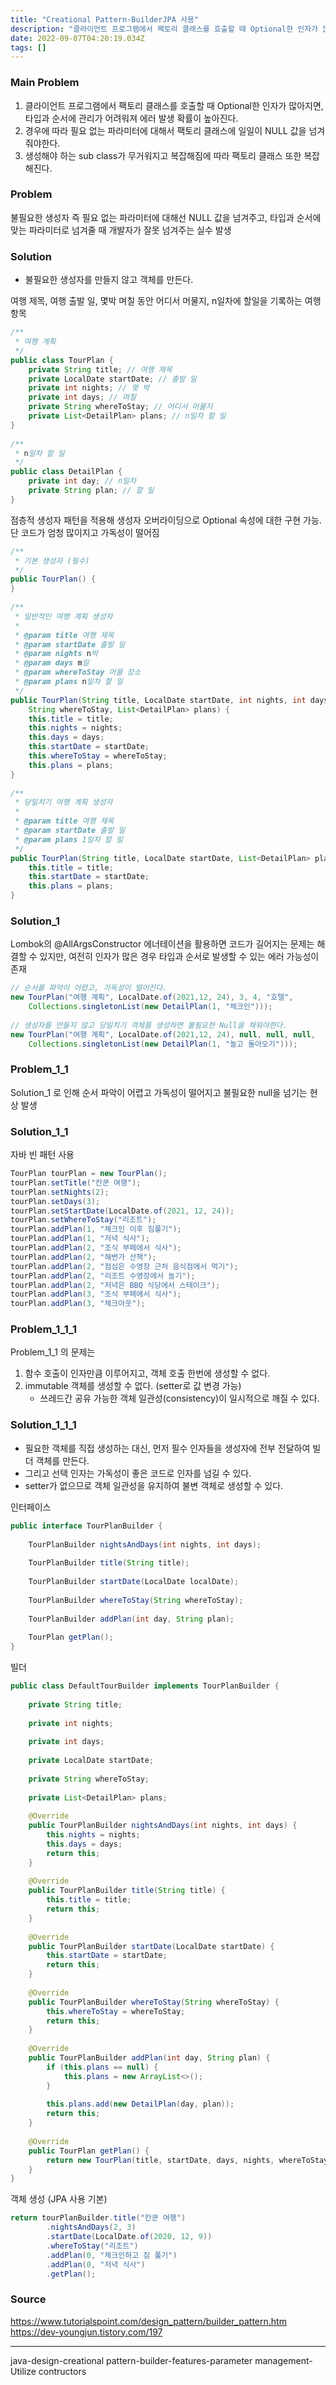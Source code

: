 ```yaml
---
title: "Creational Pattern-BuilderJPA 사용"
description: "클라이언트 프로그램에서 팩토리 클래스를 호출할 때 Optional한 인자가 많아지면, 타입과 순서에 대한 관리가 어려워져 에러 발생 확률이 높아진다.경우에 따라 필요 없는 파라미터들에 대해서 팩토리 클래스에 일일이 NULL 값을 넘겨줘야한다.생성해야 하는 sub cla"
date: 2022-09-07T04:20:19.034Z
tags: []
---
```

### Main Problem
1. 클라이언트 프로그램에서 팩토리 클래스를 호출할 때 Optional한 인자가 많아지면, 
타입과 순서에 관리가 어려워져 에러 발생 확률이 높아진다.
2. 경우에 따라 필요 없는 파라미터에 대해서 팩토리 클래스에 일일이 NULL 값을 넘겨줘야한다.
3. 생성해야 하는 sub class가 무거워지고 복잡해짐에 따라 팩토리 클래스 또한 복잡해진다. 

### Problem 
불필요한 생성자 즉 필요 없는 파라미터에 대해선 NULL 값을 넘겨주고, 타입과 순서에 맞는 파라미터로 넘겨줄 때 
개발자가 잘못 넘겨주는 실수 발생 
### Solution 
- 불필요한 생성자를 만들지 않고 객체를 만든다.

여행 제목, 여행 출발 일, 몇박 며칠 동안 어디서 머물지, n일차에 할일을 기록하는 여행 항목 
```java 
/**
 * 여행 계획
 */
public class TourPlan {
    private String title; // 여행 제목
    private LocalDate startDate; // 출발 일
    private int nights; // 몇 박
    private int days; // 며칠
    private String whereToStay; // 어디서 머물지
    private List<DetailPlan> plans; // n일차 할 일
}
 
/**
 * n일차 할 일
 */
public class DetailPlan {
    private int day; // n일차
    private String plan; // 할 일
}
```
점층적 생성자 패턴을 적용해 생성자 오버라이딩으로  Optional 속성에 대한 구현 가능. 
단 코드가 엄청 많이지고 가독성이 떨어짐 
```java
/**
 * 기본 생성자 (필수)
 */
public TourPlan() {
}
 
/**
 * 일반적인 여행 계획 생성자
 *
 * @param title 여행 제목
 * @param startDate 출발 일
 * @param nights n박
 * @param days m일
 * @param whereToStay 머물 장소
 * @param plans n일차 할 일
 */
public TourPlan(String title, LocalDate startDate, int nights, int days,
    String whereToStay, List<DetailPlan> plans) {
    this.title = title;
    this.nights = nights;
    this.days = days;
    this.startDate = startDate;
    this.whereToStay = whereToStay;
    this.plans = plans;
}
 
/**
 * 당일치기 여행 계획 생성자
 *
 * @param title 여행 제목
 * @param startDate 출발 일
 * @param plans 1일차 할 일
 */
public TourPlan(String title, LocalDate startDate, List<DetailPlan> plans) {
    this.title = title;
    this.startDate = startDate;
    this.plans = plans;
}
```

### Solution_1
Lombok의 @AllArgsConstructor 에너테이션을 활용하면 코드가 길어지는 문제는 해결할 수 있지만, 여전히 인자가 많은 경우 타입과 순서로 발생할 수 있는 에러 가능성이 존재
```java 
// 순서를 파악이 어렵고, 가독성이 떨어진다.
new TourPlan("여행 계획", LocalDate.of(2021,12, 24), 3, 4, "호텔",
    Collections.singletonList(new DetailPlan(1, "체크인")));
    
// 생성자를 만들지 않고 당일치기 객체를 생성하면 불필요한 Null을 채워야한다.
new TourPlan("여행 계획", LocalDate.of(2021,12, 24), null, null, null,
    Collections.singletonList(new DetailPlan(1, "놀고 돌아오기")));
```

### Problem_1_1 
Solution_1 로 인해 순서 파악이 어렵고 가독성이 떨어지고 불필요한 null을 넘기는 현상 발생  

### Solution_1_1 
자바 빈 패턴 사용 
```java 
TourPlan tourPlan = new TourPlan();
tourPlan.setTitle("칸쿤 여행");
tourPlan.setNights(2);
tourPlan.setDays(3);
tourPlan.setStartDate(LocalDate.of(2021, 12, 24));
tourPlan.setWhereToStay("리조트");
tourPlan.addPlan(1, "체크인 이후 짐풀기");
tourPlan.addPlan(1, "저녁 식사");
tourPlan.addPlan(2, "조식 부페에서 식사");
tourPlan.addPlan(2, "해변가 산책");
tourPlan.addPlan(2, "점심은 수영장 근처 음식점에서 먹기");
tourPlan.addPlan(2, "리조트 수영장에서 놀기");
tourPlan.addPlan(2, "저녁은 BBQ 식당에서 스테이크");
tourPlan.addPlan(3, "조식 부페에서 식사");
tourPlan.addPlan(3, "체크아웃");
```

### Problem_1_1_1 
Problem_1_1 의 문제는 
1. 함수 호출이 인자만큼 이루어지고, 객체 호출 한번에 생성할 수 없다.
2. immutable 객체를 생성할 수 없다. (setter로 값 변경 가능)
   - 쓰레드간 공유 가능한 객체 일관성(consistency)이 일시적으로 깨질 수 있다.

### Solution_1_1_1 
- 필요한 객체를 직접 생성하는 대신, 먼저 필수 인자들을 생성자에 전부 전달하여 빌더 객체를 만든다.
- 그리고 선택 인자는 가독성이 좋은 코드로 인자를 넘길 수 있다.
- setter가 없으므로 객체 일관성을 유지하여 불변 객체로 생성할 수 있다.

인터페이스 
```java 
public interface TourPlanBuilder {
 
    TourPlanBuilder nightsAndDays(int nights, int days);
 
    TourPlanBuilder title(String title);
 
    TourPlanBuilder startDate(LocalDate localDate);
 
    TourPlanBuilder whereToStay(String whereToStay);
 
    TourPlanBuilder addPlan(int day, String plan);
 
    TourPlan getPlan();
}
```
빌더 
```java 
public class DefaultTourBuilder implements TourPlanBuilder {
 
    private String title;
 
    private int nights;
 
    private int days;
 
    private LocalDate startDate;
 
    private String whereToStay;
 
    private List<DetailPlan> plans;
 
    @Override
    public TourPlanBuilder nightsAndDays(int nights, int days) {
        this.nights = nights;
        this.days = days;
        return this;
    }
 
    @Override
    public TourPlanBuilder title(String title) {
        this.title = title;
        return this;
    }
 
    @Override
    public TourPlanBuilder startDate(LocalDate startDate) {
        this.startDate = startDate;
        return this;
    }
 
    @Override
    public TourPlanBuilder whereToStay(String whereToStay) {
        this.whereToStay = whereToStay;
        return this;
    }
 
    @Override
    public TourPlanBuilder addPlan(int day, String plan) {
        if (this.plans == null) {
            this.plans = new ArrayList<>();
        }
 
        this.plans.add(new DetailPlan(day, plan));
        return this;
    }
 
    @Override
    public TourPlan getPlan() {
        return new TourPlan(title, startDate, days, nights, whereToStay, plans);
    }
}
```
객체 생성 (JPA 사용 기본)
```java 
return tourPlanBuilder.title("칸쿤 여행")
        .nightsAndDays(2, 3)
        .startDate(LocalDate.of(2020, 12, 9))
        .whereToStay("리조트")
        .addPlan(0, "체크인하고 짐 풀기")
        .addPlan(0, "저녁 식사")
        .getPlan();
```

### Source
https://www.tutorialspoint.com/design_pattern/builder_pattern.htm
https://dev-youngjun.tistory.com/197

---

java-design-creational pattern-builder-features-parameter management-Utilize contructors